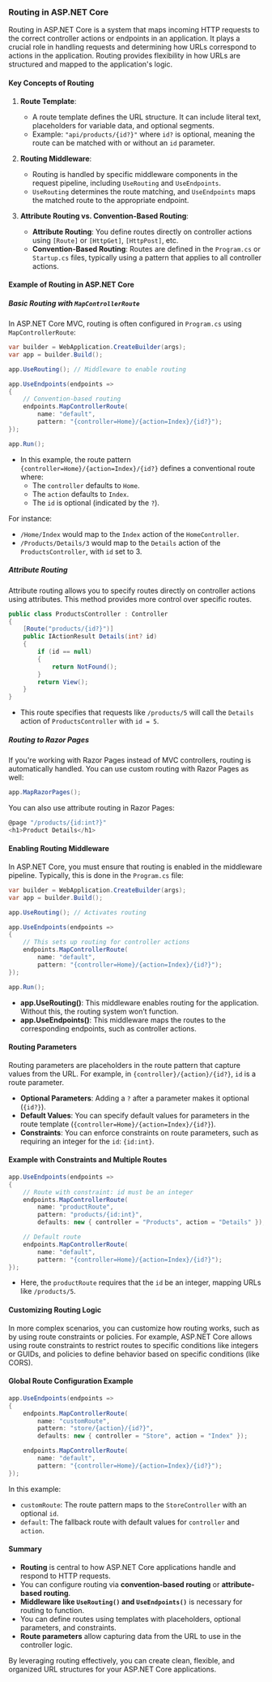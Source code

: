 ### Routing in ASP.NET Core

Routing in ASP.NET Core is a system that maps incoming HTTP requests to the correct controller actions or endpoints in an application. It plays a crucial role in handling requests and determining how URLs correspond to actions in the application. Routing provides flexibility in how URLs are structured and mapped to the application's logic.

#### Key Concepts of Routing

1. **Route Template**:
   - A route template defines the URL structure. It can include literal text, placeholders for variable data, and optional segments.
   - Example: `"api/products/{id?}"` where `id?` is optional, meaning the route can be matched with or without an `id` parameter.

2. **Routing Middleware**:
   - Routing is handled by specific middleware components in the request pipeline, including `UseRouting` and `UseEndpoints`.
   - `UseRouting` determines the route matching, and `UseEndpoints` maps the matched route to the appropriate endpoint.

3. **Attribute Routing vs. Convention-Based Routing**:
   - **Attribute Routing**: You define routes directly on controller actions using `[Route]` or `[HttpGet]`, `[HttpPost]`, etc.
   - **Convention-Based Routing**: Routes are defined in the `Program.cs` or `Startup.cs` files, typically using a pattern that applies to all controller actions.

#### Example of Routing in ASP.NET Core

##### Basic Routing with `MapControllerRoute`

In ASP.NET Core MVC, routing is often configured in `Program.cs` using `MapControllerRoute`:

```csharp
var builder = WebApplication.CreateBuilder(args);
var app = builder.Build();

app.UseRouting(); // Middleware to enable routing

app.UseEndpoints(endpoints =>
{
    // Convention-based routing
    endpoints.MapControllerRoute(
        name: "default",
        pattern: "{controller=Home}/{action=Index}/{id?}");
});

app.Run();
```

- In this example, the route pattern `{controller=Home}/{action=Index}/{id?}` defines a conventional route where:
  - The `controller` defaults to `Home`.
  - The `action` defaults to `Index`.
  - The `id` is optional (indicated by the `?`).

For instance:
- `/Home/Index` would map to the `Index` action of the `HomeController`.
- `/Products/Details/3` would map to the `Details` action of the `ProductsController`, with `id` set to 3.

##### Attribute Routing

Attribute routing allows you to specify routes directly on controller actions using attributes. This method provides more control over specific routes.

```csharp
public class ProductsController : Controller
{
    [Route("products/{id?}")]
    public IActionResult Details(int? id)
    {
        if (id == null)
        {
            return NotFound();
        }
        return View();
    }
}
```

- This route specifies that requests like `/products/5` will call the `Details` action of `ProductsController` with `id = 5`.

##### Routing to Razor Pages

If you're working with Razor Pages instead of MVC controllers, routing is automatically handled. You can use custom routing with Razor Pages as well:

```csharp
app.MapRazorPages();
```

You can also use attribute routing in Razor Pages:

```csharp
@page "/products/{id:int?}"
<h1>Product Details</h1>
```

#### Enabling Routing Middleware

In ASP.NET Core, you must ensure that routing is enabled in the middleware pipeline. Typically, this is done in the `Program.cs` file:

```csharp
var builder = WebApplication.CreateBuilder(args);
var app = builder.Build();

app.UseRouting(); // Activates routing

app.UseEndpoints(endpoints =>
{
    // This sets up routing for controller actions
    endpoints.MapControllerRoute(
        name: "default",
        pattern: "{controller=Home}/{action=Index}/{id?}");
});

app.Run();
```

- **app.UseRouting()**: This middleware enables routing for the application. Without this, the routing system won’t function.
- **app.UseEndpoints()**: This middleware maps the routes to the corresponding endpoints, such as controller actions.

#### Routing Parameters

Routing parameters are placeholders in the route pattern that capture values from the URL. For example, in `{controller}/{action}/{id?}`, `id` is a route parameter.

- **Optional Parameters**: Adding a `?` after a parameter makes it optional (`{id?}`).
- **Default Values**: You can specify default values for parameters in the route template (`{controller=Home}/{action=Index}/{id?}`).
- **Constraints**: You can enforce constraints on route parameters, such as requiring an integer for the `id`: `{id:int}`.

#### Example with Constraints and Multiple Routes

```csharp
app.UseEndpoints(endpoints =>
{
    // Route with constraint: id must be an integer
    endpoints.MapControllerRoute(
        name: "productRoute",
        pattern: "products/{id:int}",
        defaults: new { controller = "Products", action = "Details" });

    // Default route
    endpoints.MapControllerRoute(
        name: "default",
        pattern: "{controller=Home}/{action=Index}/{id?}");
});
```

- Here, the `productRoute` requires that the `id` be an integer, mapping URLs like `/products/5`.

#### Customizing Routing Logic

In more complex scenarios, you can customize how routing works, such as by using route constraints or policies. For example, ASP.NET Core allows using route constraints to restrict routes to specific conditions like integers or GUIDs, and policies to define behavior based on specific conditions (like CORS).

#### Global Route Configuration Example

```csharp
app.UseEndpoints(endpoints =>
{
    endpoints.MapControllerRoute(
        name: "customRoute",
        pattern: "store/{action}/{id?}",
        defaults: new { controller = "Store", action = "Index" });

    endpoints.MapControllerRoute(
        name: "default",
        pattern: "{controller=Home}/{action=Index}/{id?}");
});
```

In this example:
- `customRoute`: The route pattern maps to the `StoreController` with an optional `id`.
- `default`: The fallback route with default values for `controller` and `action`.

#### Summary

- **Routing** is central to how ASP.NET Core applications handle and respond to HTTP requests.
- You can configure routing via **convention-based routing** or **attribute-based routing**.
- **Middleware like `UseRouting()` and `UseEndpoints()`** is necessary for routing to function.
- You can define routes using templates with placeholders, optional parameters, and constraints.
- **Route parameters** allow capturing data from the URL to use in the controller logic.

By leveraging routing effectively, you can create clean, flexible, and organized URL structures for your ASP.NET Core applications.